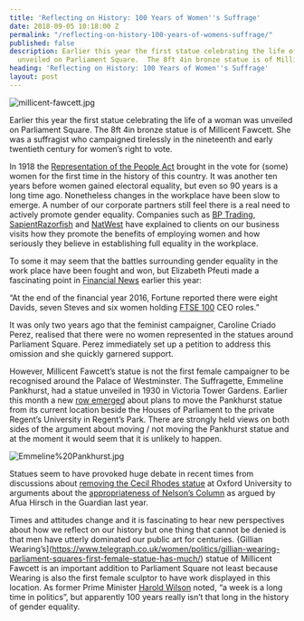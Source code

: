 ```yaml
---
title: 'Reflecting on History: 100 Years of Women''s Suffrage'
date: 2018-09-05 10:18:00 Z
permalink: "/reflecting-on-history-100-years-of-womens-suffrage/"
published: false
description: Earlier this year the first statue celebrating the life of a woman was
  unveiled on Parliament Square.  The 8ft 4in bronze statue is of Millicent Fawcett.
heading: 'Reflecting on History: 100 Years of Women''s Suffrage'
layout: post
---
```


![millicent-fawcett.jpg](/uploads/millicent-fawcett.jpg)


Earlier this year the first statue celebrating the life of a woman was unveiled on Parliament Square.  The 8ft 4in bronze statue is of Millicent Fawcett.  She was a suffragist who campaigned tirelessly in the nineteenth and early twentieth century for women’s right to vote. 

 

In 1918 the [Representation of the People Act](https://en.wikipedia.org/wiki/Representation_of_the_People_Act_1918) brought in the vote for (some) women for the first time in the history of this country.  It was another ten years before women gained electoral equality, but even so 90 years is a long time ago.  Nonetheless changes in the workplace have been slow to emerge.  A number of our corporate partners still feel there is a real need to actively promote gender equality.  Companies such as [BP Trading](https://www.bp.com/en/global/trading.html), [SapientRazorfish](https://www.sapientrazorfish.com/) and [NatWest](https://www.business.natwest.com/business/services/accelerator.html) have explained to clients on our business visits how they promote the benefits of employing women and how seriously they believe in establishing full equality in the workplace. 

 

To some it may seem that the battles surrounding gender equality in the work place have been fought and won, but Elizabeth Pfeuti made a fascinating point in [Financial News](https://www.fnlondon.com/articles/daves-still-outnumber-female-ceos-in-ftse-100-20180308) earlier this year: 

 

“At the end of the financial year 2016, Fortune reported there were eight Davids, seven Steves and six women holding [FTSE 100](https://www.londonstockexchange.com/exchange/prices-and-markets/stocks/indices/summary/summary-indices-constituents.html?index=UKX) CEO roles.” 

 

It was only two years ago that the feminist campaigner, Caroline Criado Perez, realised that there were no women represented in the statues around Parliament Square.  Perez immediately set up a petition to address this omission and she quickly garnered support. 

 

However, Millicent Fawcett’s statue is not the first female campaigner to be recognised around the Palace of Westminster.  The Suffragette, Emmeline Pankhurst, had a statue unveiled in 1930 in Victoria Tower Gardens.  Earlier this month a new [row emerged](https://www.theguardian.com/culture/2018/aug/17/anger-over-plan-to-move-pankhurst-statue-away-from-parliament) about plans to move the Pankhurst statue from its current location beside the Houses of Parliament to the private Regent’s University in Regent’s Park.  There are strongly held views on both sides of the argument about moving / not moving the Pankhurst statue and at the moment it would seem that it is unlikely to happen. 

![Emmeline%20Pankhurst.jpg](/uploads/Emmeline%20Pankhurst.jpg)
 

Statues seem to have provoked huge debate in recent times from discussions about [removing the Cecil Rhodes statue](https://www.theguardian.com/commentisfree/2016/jan/19/rhodes-fall-oxford-university-inclusivity-black-students) at Oxford University to arguments about the [appropriateness of Nelson’s Column](https://www.theguardian.com/commentisfree/2017/aug/22/toppling-statues-nelsons-column-should-be-next-slavery) as argued by Afua Hirsch in the Guardian last year. 

 

Times and attitudes change and it is fascinating to hear new perspectives about how we reflect on our history but one thing that cannot be denied is that men have utterly dominated our public art for centuries.  {Gillian Wearing’s](https://www.telegraph.co.uk/women/politics/gillian-wearing-parliament-squares-first-female-statue-has-much/) statue of Millicent Fawcett is an important addition to Parliament Square not least because Wearing is also the first female sculptor to have work displayed in this location.  As former Prime Minister [Harold Wilson](https://www.parliament.uk/about/art-in-parliament/online-exhibitions/parliamentarians/harold-wilson/image-1/) noted, “a week is a long time in politics”, but apparently 100 years really isn’t that long in the history of gender equality. 